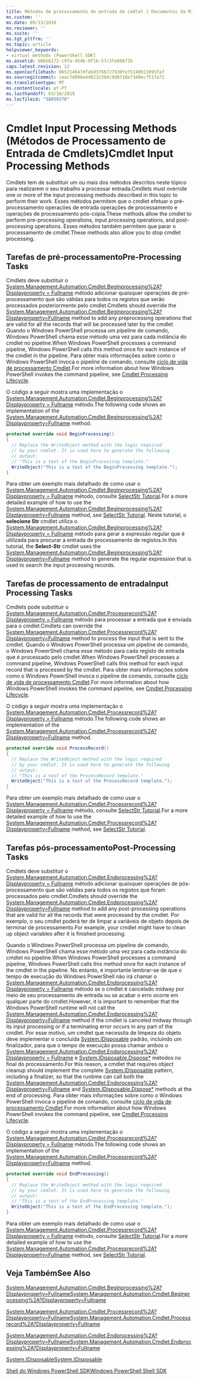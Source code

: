 ```yaml
---
title: Métodos de processamento de entrada de cmdlet | Documentos da Microsoft
ms.custom: ''
ms.date: 09/13/2016
ms.reviewer: ''
ms.suite: ''
ms.tgt_pltfrm: ''
ms.topic: article
helpviewer_keywords:
- virtual methods (PowerShell SDK]
ms.assetid: b0bb8172-c9fa-454b-9f1b-57c3fe60671b
caps.latest.revision: 12
ms.openlocfilehash: 065214647dfa6d376b727930fe75140911095faf
ms.sourcegitcommit: caac7d098a448232304c9d6728e7340ec7517a71
ms.translationtype: MT
ms.contentlocale: pt-PT
ms.lasthandoff: 03/16/2019
ms.locfileid: "58059376"
---
```

# <a name="cmdlet-input-processing-methods"></a><span data-ttu-id="b1e68-102">Cmdlet Input Processing Methods (Métodos de Processamento de Entrada de Cmdlets)</span><span class="sxs-lookup"><span data-stu-id="b1e68-102">Cmdlet Input Processing Methods</span></span>

<span data-ttu-id="b1e68-103">Cmdlets tem de substituir um ou mais dos métodos descritos neste tópico para realizarem o seu trabalho a processar entrada.</span><span class="sxs-lookup"><span data-stu-id="b1e68-103">Cmdlets must override one or more of the input processing methods described in this topic to perform their work.</span></span> <span data-ttu-id="b1e68-104">Esses métodos permitem que o cmdlet efetuar o pré-processamento operações de entrada operações de processamento e operações de processamento pós-cópia.</span><span class="sxs-lookup"><span data-stu-id="b1e68-104">These methods allow the cmdlet to perform pre-processing operations, input processing operations, and post-processing operations.</span></span> <span data-ttu-id="b1e68-105">Esses métodos também permitem que parar o processamento de cmdlet.</span><span class="sxs-lookup"><span data-stu-id="b1e68-105">These methods also allow you to stop cmdlet processing.</span></span>

## <a name="pre-processing-tasks"></a><span data-ttu-id="b1e68-106">Tarefas de pré-processamento</span><span class="sxs-lookup"><span data-stu-id="b1e68-106">Pre-Processing Tasks</span></span>

<span data-ttu-id="b1e68-107">Cmdlets deve substituir o [System.Management.Automation.Cmdlet.Beginprocessing%2A? Displayproperty = Fullname](/dotnet/api/system.management.automation.cmdlet.beginprocessing?view=powershellsdk-1.1.0) método adicionar quaisquer operações de pré-processamento que são válidas para todos os registos que serão processados posteriormente pelo cmdlet.</span><span class="sxs-lookup"><span data-stu-id="b1e68-107">Cmdlets should override the [System.Management.Automation.Cmdlet.Beginprocessing%2A?Displayproperty=Fullname](/dotnet/api/system.management.automation.cmdlet.beginprocessing?view=powershellsdk-1.1.0) method to add any preprocessing operations that are valid for all the records that will be processed later by the cmdlet.</span></span> <span data-ttu-id="b1e68-108">Quando o Windows PowerShell processa um pipeline de comando, Windows PowerShell chama esse método uma vez para cada instância do cmdlet no pipeline.</span><span class="sxs-lookup"><span data-stu-id="b1e68-108">When Windows PowerShell processes a command pipeline, Windows PowerShell calls this method once for each instance of the cmdlet in the pipeline.</span></span> <span data-ttu-id="b1e68-109">Para obter mais informações sobre como o Windows PowerShell invoca o pipeline de comando, consulte [ciclo de vida de processamento Cmdlet](https://msdn.microsoft.com/en-us/3202f55c-314d-4ac3-ad78-4c7ca72253c5).</span><span class="sxs-lookup"><span data-stu-id="b1e68-109">For more information about how Windows PowerShell invokes the command pipeline, see [Cmdlet Processing Lifecycle](https://msdn.microsoft.com/en-us/3202f55c-314d-4ac3-ad78-4c7ca72253c5).</span></span>

<span data-ttu-id="b1e68-110">O código a seguir mostra uma implementação o [System.Management.Automation.Cmdlet.Beginprocessing%2A? Displayproperty = Fullname](/dotnet/api/system.management.automation.cmdlet.beginprocessing?view=powershellsdk-1.1.0) método.</span><span class="sxs-lookup"><span data-stu-id="b1e68-110">The following code shows an implementation of the [System.Management.Automation.Cmdlet.Beginprocessing%2A?Displayproperty=Fullname](/dotnet/api/system.management.automation.cmdlet.beginprocessing?view=powershellsdk-1.1.0) method.</span></span>

```csharp
protected override void BeginProcessing()
{
  // Replace the WriteObject method with the logic required
  // by your cmdlet. It is used here to generate the following
  // output:
  // "This is a test of the BeginProcessing template."
  WriteObject("This is a test of the BeginProcessing template.");
}
```

<span data-ttu-id="b1e68-111">Para obter um exemplo mais detalhado de como usar o [System.Management.Automation.Cmdlet.Beginprocessing%2A? Displayproperty = Fullname](/dotnet/api/system.management.automation.cmdlet.beginprocessing?view=powershellsdk-1.1.0) método, consulte [SelectStr Tutorial](./selectstr-tutorial.md).</span><span class="sxs-lookup"><span data-stu-id="b1e68-111">For a more detailed example of how to use the [System.Management.Automation.Cmdlet.Beginprocessing%2A?Displayproperty=Fullname](/dotnet/api/system.management.automation.cmdlet.beginprocessing?view=powershellsdk-1.1.0) method, see [SelectStr Tutorial](./selectstr-tutorial.md).</span></span> <span data-ttu-id="b1e68-112">Neste tutorial, o **selecione Str** cmdlet utiliza o [System.Management.Automation.Cmdlet.Beginprocessing%2A? Displayproperty = Fullname](/dotnet/api/system.management.automation.cmdlet.beginprocessing?view=powershellsdk-1.1.0) método para gerar a expressão regular que é utilizada para procurar a entrada de processamento de registos.</span><span class="sxs-lookup"><span data-stu-id="b1e68-112">In this tutorial, the **Select-Str** cmdlet uses the [System.Management.Automation.Cmdlet.Beginprocessing%2A?Displayproperty=Fullname](/dotnet/api/system.management.automation.cmdlet.beginprocessing?view=powershellsdk-1.1.0) method to generate the regular expression that is used to search the input processing records.</span></span>

## <a name="input-processing-tasks"></a><span data-ttu-id="b1e68-113">Tarefas de processamento de entrada</span><span class="sxs-lookup"><span data-stu-id="b1e68-113">Input Processing Tasks</span></span>

<span data-ttu-id="b1e68-114">Cmdlets pode substituir o [System.Management.Automation.Cmdlet.Processrecord%2A? Displayproperty = Fullname](/dotnet/api/system.management.automation.cmdlet.processrecord?view=powershellsdk-1.1.0) método para processar a entrada que é enviada para o cmdlet.</span><span class="sxs-lookup"><span data-stu-id="b1e68-114">Cmdlets can override the [System.Management.Automation.Cmdlet.Processrecord%2A?Displayproperty=Fullname](/dotnet/api/system.management.automation.cmdlet.processrecord?view=powershellsdk-1.1.0) method to process the input that is sent to the cmdlet.</span></span> <span data-ttu-id="b1e68-115">Quando o Windows PowerShell processa um pipeline de comando, o Windows PowerShell chama esse método para cada registo de entrada que é processado pelo cmdlet.</span><span class="sxs-lookup"><span data-stu-id="b1e68-115">When Windows PowerShell processes a command pipeline, Windows PowerShell calls this method for each input record that is processed by the cmdlet.</span></span> <span data-ttu-id="b1e68-116">Para obter mais informações sobre como o Windows PowerShell invoca o pipeline de comando, consulte [ciclo de vida de processamento Cmdlet](https://msdn.microsoft.com/en-us/3202f55c-314d-4ac3-ad78-4c7ca72253c5).</span><span class="sxs-lookup"><span data-stu-id="b1e68-116">For more information about how Windows PowerShell invokes the command pipeline, see [Cmdlet Processing Lifecycle](https://msdn.microsoft.com/en-us/3202f55c-314d-4ac3-ad78-4c7ca72253c5).</span></span>

<span data-ttu-id="b1e68-117">O código a seguir mostra uma implementação o [System.Management.Automation.Cmdlet.Processrecord%2A? Displayproperty = Fullname](/dotnet/api/system.management.automation.cmdlet.processrecord?view=powershellsdk-1.1.0) método.</span><span class="sxs-lookup"><span data-stu-id="b1e68-117">The following code shows an implementation of the [System.Management.Automation.Cmdlet.Processrecord%2A?Displayproperty=Fullname](/dotnet/api/system.management.automation.cmdlet.processrecord?view=powershellsdk-1.1.0) method.</span></span>

```csharp
protected override void ProcessRecord()
{
  // Replace the WriteObject method with the logic required
  // by your cmdlet. It is used here to generate the following
  // output:
  // "This is a test of the ProcessRecord template."
  WriteObject("This is a test of the ProcessRecord template.");
}
```

<span data-ttu-id="b1e68-118">Para obter um exemplo mais detalhado de como usar o [System.Management.Automation.Cmdlet.Processrecord%2A? Displayproperty = Fullname](/dotnet/api/system.management.automation.cmdlet.processrecord?view=powershellsdk-1.1.0) método, consulte [SelectStr Tutorial](./selectstr-tutorial.md).</span><span class="sxs-lookup"><span data-stu-id="b1e68-118">For a more detailed example of how to use the [System.Management.Automation.Cmdlet.Processrecord%2A?Displayproperty=Fullname](/dotnet/api/system.management.automation.cmdlet.processrecord?view=powershellsdk-1.1.0) method, see [SelectStr Tutorial](./selectstr-tutorial.md).</span></span>

## <a name="post-processing-tasks"></a><span data-ttu-id="b1e68-119">Tarefas pós-processamento</span><span class="sxs-lookup"><span data-stu-id="b1e68-119">Post-Processing Tasks</span></span>

<span data-ttu-id="b1e68-120">Cmdlets deve substituir o [System.Management.Automation.Cmdlet.Endprocessing%2A? Displayproperty = Fullname](/dotnet/api/system.management.automation.cmdlet.endprocessing?view=powershellsdk-1.1.0) método adicionar quaisquer operações de pós-processamento que são válidas para todos os registos que foram processados pelo cmdlet.</span><span class="sxs-lookup"><span data-stu-id="b1e68-120">Cmdlets should override the [System.Management.Automation.Cmdlet.Endprocessing%2A?Displayproperty=Fullname](/dotnet/api/system.management.automation.cmdlet.endprocessing?view=powershellsdk-1.1.0) method to add any post-processing operations that are valid for all the records that were processed by the cmdlet.</span></span> <span data-ttu-id="b1e68-121">Por exemplo, o seu cmdlet poderá ter de limpar a variáveis de objeto depois de terminar de processamento.</span><span class="sxs-lookup"><span data-stu-id="b1e68-121">For example, your cmdlet might have to clean up object variables after it is finished processing.</span></span>

<span data-ttu-id="b1e68-122">Quando o Windows PowerShell processa um pipeline de comando, Windows PowerShell chama esse método uma vez para cada instância do cmdlet no pipeline.</span><span class="sxs-lookup"><span data-stu-id="b1e68-122">When Windows PowerShell processes a command pipeline, Windows PowerShell calls this method once for each instance of the cmdlet in the pipeline.</span></span> <span data-ttu-id="b1e68-123">No entanto, é importante lembrar-se de que o tempo de execução do Windows PowerShell não irá chamar o [System.Management.Automation.Cmdlet.Endprocessing%2A? Displayproperty = Fullname](/dotnet/api/system.management.automation.cmdlet.endprocessing?view=powershellsdk-1.1.0) método se o cmdlet é cancelado midway por meio de seu processamento de entrada ou se acabar o erro ocorre em qualquer parte do cmdlet.</span><span class="sxs-lookup"><span data-stu-id="b1e68-123">However, it is important to remember that the Windows PowerShell runtime will not call the [System.Management.Automation.Cmdlet.Endprocessing%2A?Displayproperty=Fullname](/dotnet/api/system.management.automation.cmdlet.endprocessing?view=powershellsdk-1.1.0) method if the cmdlet is canceled midway through its input processing or if a terminating error occurs in any part of the cmdlet.</span></span> <span data-ttu-id="b1e68-124">Por esse motivo, um cmdlet que necessita de limpeza do objeto deve implementar o concluída [System.IDisposable](/dotnet/api/System.IDisposable) padrão, incluindo um finalizador, para que o tempo de execução possa chamar ambos o [ System.Management.Automation.Cmdlet.Endprocessing%2A? Displayproperty = Fullname](/dotnet/api/system.management.automation.cmdlet.endprocessing?view=powershellsdk-1.1.0) e [System.IDisposable.Dispose\*](/dotnet/api/System.IDisposable.Dispose) métodos no final do processamento.</span><span class="sxs-lookup"><span data-stu-id="b1e68-124">For this reason, a cmdlet that requires object cleanup should implement the complete [System.IDisposable](/dotnet/api/System.IDisposable) pattern, including a finalizer, so that the runtime can call both the [System.Management.Automation.Cmdlet.Endprocessing%2A?Displayproperty=Fullname](/dotnet/api/system.management.automation.cmdlet.endprocessing?view=powershellsdk-1.1.0) and [System.IDisposable.Dispose\*](/dotnet/api/System.IDisposable.Dispose) methods at the end of processing.</span></span> <span data-ttu-id="b1e68-125">Para obter mais informações sobre como o Windows PowerShell invoca o pipeline de comando, consulte [ciclo de vida de processamento Cmdlet](https://msdn.microsoft.com/en-us/3202f55c-314d-4ac3-ad78-4c7ca72253c5).</span><span class="sxs-lookup"><span data-stu-id="b1e68-125">For more information about how Windows PowerShell invokes the command pipeline, see [Cmdlet Processing Lifecycle](https://msdn.microsoft.com/en-us/3202f55c-314d-4ac3-ad78-4c7ca72253c5).</span></span>

<span data-ttu-id="b1e68-126">O código a seguir mostra uma implementação o [System.Management.Automation.Cmdlet.Processrecord%2A? Displayproperty = Fullname](/dotnet/api/system.management.automation.cmdlet.processrecord?view=powershellsdk-1.1.0) método.</span><span class="sxs-lookup"><span data-stu-id="b1e68-126">The following code shows an implementation of the [System.Management.Automation.Cmdlet.Processrecord%2A?Displayproperty=Fullname](/dotnet/api/system.management.automation.cmdlet.processrecord?view=powershellsdk-1.1.0) method.</span></span>

```csharp
protected override void EndProcessing()
{
  // Replace the WriteObject method with the logic required
  // by your cmdlet. It is used here to generate the following
  // output:
  // "This is a test of the EndProcessing template."
  WriteObject("This is a test of the EndProcessing template.");
}
```

<span data-ttu-id="b1e68-127">Para obter um exemplo mais detalhado de como usar o [System.Management.Automation.Cmdlet.Processrecord%2A? Displayproperty = Fullname](/dotnet/api/system.management.automation.cmdlet.processrecord?view=powershellsdk-1.1.0) método, consulte [SelectStr Tutorial](./selectstr-tutorial.md).</span><span class="sxs-lookup"><span data-stu-id="b1e68-127">For a more detailed example of how to use the [System.Management.Automation.Cmdlet.Processrecord%2A?Displayproperty=Fullname](/dotnet/api/system.management.automation.cmdlet.processrecord?view=powershellsdk-1.1.0) method, see [SelectStr Tutorial](./selectstr-tutorial.md).</span></span>

## <a name="see-also"></a><span data-ttu-id="b1e68-128">Veja Também</span><span class="sxs-lookup"><span data-stu-id="b1e68-128">See Also</span></span>

[<span data-ttu-id="b1e68-129">System.Management.Automation.Cmdlet.Beginprocessing%2A?Displayproperty=Fullname</span><span class="sxs-lookup"><span data-stu-id="b1e68-129">System.Management.Automation.Cmdlet.Beginprocessing%2A?Displayproperty=Fullname</span></span>](/dotnet/api/system.management.automation.cmdlet.beginprocessing?view=powershellsdk-1.1.0)

[<span data-ttu-id="b1e68-130">System.Management.Automation.Cmdlet.Processrecord%2A?Displayproperty=Fullname</span><span class="sxs-lookup"><span data-stu-id="b1e68-130">System.Management.Automation.Cmdlet.Processrecord%2A?Displayproperty=Fullname</span></span>](/dotnet/api/system.management.automation.cmdlet.processrecord?view=powershellsdk-1.1.0)

[<span data-ttu-id="b1e68-131">System.Management.Automation.Cmdlet.Endprocessing%2A?Displayproperty=Fullname</span><span class="sxs-lookup"><span data-stu-id="b1e68-131">System.Management.Automation.Cmdlet.Endprocessing%2A?Displayproperty=Fullname</span></span>](/dotnet/api/system.management.automation.cmdlet.endprocessing?view=powershellsdk-1.1.0)

[<span data-ttu-id="b1e68-132">System.IDisposable</span><span class="sxs-lookup"><span data-stu-id="b1e68-132">System.IDisposable</span></span>](/dotnet/api/System.IDisposable)

[<span data-ttu-id="b1e68-133">Shell do Windows PowerShell SDK</span><span class="sxs-lookup"><span data-stu-id="b1e68-133">Windows PowerShell Shell SDK</span></span>](../windows-powershell-reference.md)
